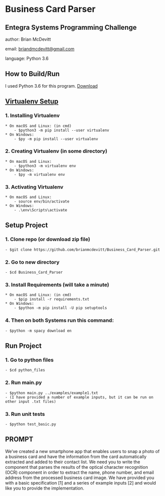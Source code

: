 # Business Card Parser

## Entegra Systems Programming Challenge

author: Brian McDevitt

email: briandmcdevitt@gmail.com

language: Python 3.6

## How to Build/Run

I used Python 3.6 for this program. [Download](https://www.python.org/downloads/release/python-366/)

## [Virtualenv Setup](https://packaging.python.org/guides/installing-using-pip-and-virtualenv/)
### 1. Installing Virtualenv
	* On macOS and Linux: (in cmd)
		- $python3 -m pip install --user virtualenv
	* On Windows:
		- $py -m pip install --user virtualenv
### 2. Creating Virtualenv (in some directory)
	* On macOS and Linux:
		- $python3 -m virtualenv env
	* On Windows:
		- $py -m virtualenv env
### 3. Activating Virtualenv
	* On macOS and Linux:
		- source env/bin/activate
	* On Windows:
		- .\env\Scripts\activate
		
## Setup Project
### 1. Clone repo (or download zip file)
	- $git clone https://github.com/brianmcdevitt/Business_Card_Parser.git
### 2. Go to new directory
	- $cd Business_Card_Parser
### 3. Install Requirements (will take a minute)
	* On macOS and Linux: (in cmd)
		- $pip install -r requirements.txt
	* On Windows:
		- $python -m pip install -U pip setuptools
### 4. Then on both Systems run this command:
	- $python -m spacy download en
		
## Run Project
### 1. Go to python files
	- $cd python_files
### 2. Run main.py
	- $python main.py ../examples/example1.txt
	- (I have provided a number of example inputs, but it can be run on other input .txt files)
### 3. Run unit tests
	- $python test_basic.py
		

## PROMPT

We’ve created a new smartphone app that enables users to snap a photo of a business card and have the information from the card automatically extracted and added to their contact list. We need you to write the component that parses the results of the optical character recognition (OCR) component in order to extract the name, phone number, and email address from the processed business card image. We have provided you with a basic specification [1] and a series of example inputs [2] and would like you to provide the implementation.
